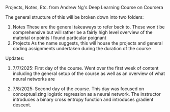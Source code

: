 Projects, Notes, Etc. from Andrew Ng's Deep Learning Course on Coursera

The general structure of this will be broken down into two folders:

1) Notes
    These are the general takeaways to refer back to. These won't be comprehensive but will rather be a fairly high level overview
    of the material or points I found particular poignant
2) Projects
    As the name suggests, this will house the projects and general coding assignments undertaken during the duration of the course

Updates:

1. 7/7/2025: First day of the course. Went over the first week of content including the general setup of the course as well as an overview
of what neural networks are

2. 7/8/2025: Second day of the course. This day was focused on conceptualizing logistic regression as a neural network. The instructor introduces a binary cross
entropy function and introduces gradient descent.
